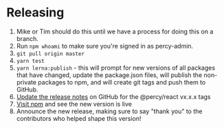 # Releasing

1. Mike or Tim should do this until we have a process for doing this on a branch.
1. Run `npm whoami` to make sure you're signed in as percy-admin.
1. `git pull origin master`
1. `yarn test`
1. `yarn lerna:publish` - this will prompt for new versions of all packages that have changed, update the package.json files, will publish the non-private packages to npm, and will create git tags and push them to GitHub.
1. [Update the release notes](https://github.com/percy/react-percy/releases) on GitHub for the @percy/react vx.x.x tags
1. [Visit npm](https://www.npmjs.com/package/@percy/react) and see the new version is live
1. Announce the new release,
   making sure to say "thank you" to the contributors
   who helped shape this version!

